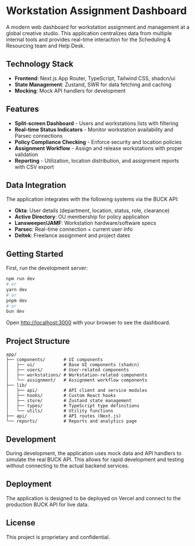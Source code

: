 # Workstation Assignment Dashboard

A modern web dashboard for workstation assignment and management at a global creative studio. This application centralizes data from multiple internal tools and provides real-time interaction for the Scheduling & Resourcing team and Help Desk.

## Technology Stack

- **Frontend**: Next.js App Router, TypeScript, Tailwind CSS, shadcn/ui
- **State Management**: Zustand, SWR for data fetching and caching
- **Mocking**: Mock API handlers for development

## Features

- **Split-screen Dashboard** - Users and workstations lists with filtering
- **Real-time Status Indicators** - Monitor workstation availability and Parsec connections
- **Policy Compliance Checking** - Enforce security and location policies
- **Assignment Workflow** - Assign and release workstations with proper validation
- **Reporting** - Utilization, location distribution, and assignment reports with CSV export

## Data Integration

The application integrates with the following systems via the BUCK API:

- **Okta**: User details (department, location, status, role, clearance)
- **Active Directory**: OU membership for policy application
- **Lansweeper/JAMF**: Workstation hardware/software specs
- **Parsec**: Real-time connection + current user info
- **Deltek**: Freelance assignment and project dates

## Getting Started

First, run the development server:

```bash
npm run dev
# or
yarn dev
# or
pnpm dev
# or
bun dev
```

Open [http://localhost:3000](http://localhost:3000) with your browser to see the dashboard.

## Project Structure

```
app/
├── components/       # UI components
│   ├── ui/           # Base UI components (shadcn)
│   ├── users/        # User-related components
│   ├── workstations/ # Workstation-related components
│   └── assignment/   # Assignment workflow components
├── lib/             
│   ├── api/          # API client and service modules
│   ├── hooks/        # Custom React hooks
│   ├── store/        # Zustand state management
│   ├── types/        # TypeScript type definitions
│   └── utils/        # Utility functions
├── api/              # API routes (Next.js)
└── reports/          # Reports and analytics page
```

## Development

During development, the application uses mock data and API handlers to simulate the real BUCK API. This allows for rapid development and testing without connecting to the actual backend services.

## Deployment

The application is designed to be deployed on Vercel and connect to the production BUCK API for live data.

## License

This project is proprietary and confidential.